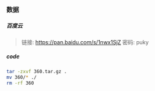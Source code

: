### 数据
##### 百度云
> 链接: https://pan.baidu.com/s/1nwx1SjZ 密码: puky

##### code
```bash
tar -zxvf 360.tar.gz .
mv 360/* ./
rm -rf 360
```
